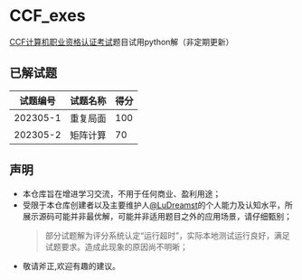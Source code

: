 # CCF_exes
[CCF计算机职业资格认证考试](https://cspro.org)题目试用python解（非定期更新）
## 已解试题  
|试题编号|试题名称|得分|  
|---|---|---|
|202305-1|重复局面|100|
|202305-2|矩阵计算|70|  

## 声明  
* 本仓库旨在增进学习交流，不用于任何商业、盈利用途；
* 受限于本仓库创建者以及主要维护人[@LuDreamst](https://github.com/LuDreamst)的个人能力及认知水平，所展示源码可能并非最优解，可能并非适用题目之外的应用场景，请仔细甄别； 
  > 部分试题解为评分系统认定“运行超时”，实际本地测试运行良好，满足试题要求。造成此现象的原因尚不明晰； 
* 敬请斧正,欢迎有趣的建议。

